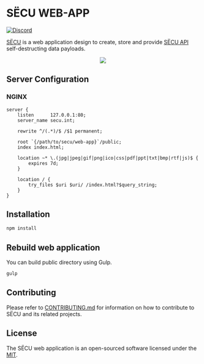 # SЁCU WEB-APP

[![Discord](https://img.shields.io/static/v1?logo=discord&label=&message=Discord&color=36393f&style=flat-square)](https://discord.gg/rYkeBjp)

[SЁCU](https://secu.su/) is a web application design to create, store and provide [SËCU API](https://github.com/secusu/secusu) self-destructing data payloads.

<p align="center">
<img src="https://cloud.githubusercontent.com/assets/1849174/14016031/cbd32b58-f1d6-11e5-9a18-864e660b9af5.png">
</p>

## Server Configuration

### NGINX

```nginx
server {
    listen      127.0.0.1:80;
    server_name secu.int;
    
    rewrite ^/(.*)/$ /$1 permanent;

    root `{/path/to/secu/web-app}`/public;
    index index.html;

    location ~* \.(jpg|jpeg|gif|png|ico|css|pdf|ppt|txt|bmp|rtf|js)$ {
        expires 7d;
    }

    location / {
        try_files $uri $uri/ /index.html?$query_string;
    }
}
```

## Installation

```sh
npm install
```

## Rebuild web application

You can build public directory using Gulp.

```sh
gulp
```

## Contributing

Please refer to [CONTRIBUTING.md](https://github.com/secusu/web-app/blob/master/CONTRIBUTING.md) for information on how to contribute to SËCU and its related projects.

## License

The SËCU web application is an open-sourced software licensed under the [MIT](https://opensource.org/licenses/MIT).
